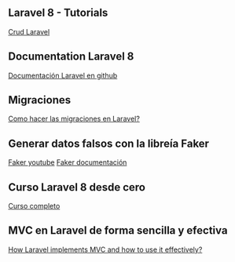 ## Laravel 8 - Tutorials
<a href="https://www.youtube.com/watch?v=j5baJsM_Adc">Crud Laravel</a>

## Documentation Laravel 8
<a href="https://bluuweb.github.io/tutorial-laravel/#%C2%BFque-es-laravel">Documentación Laravel en github</a>

## Migraciones
<a href="https://www.oulub.com/es-ES/Laravel/migrations">Como hacer las migraciones en Laravel?</a>

## Generar datos falsos con la libreía Faker
<a href="https://www.youtube.com/watch?v=pcTV_qRNjMs">Faker youtube</a>
<a href="https://www.tutsmake.com/laravel-8-factory-generate-dummy-data-tutorial/">Faker documentación</a>

## Curso Laravel 8 desde cero
<a href="https://aprendible.com/series/laravel-desde-cero/lecciones/introduccion-a-laravel">Curso completo</a>

## MVC en Laravel de forma sencilla y efectiva
<a href="https://blog.pusher.com/laravel-mvc-use/">How Laravel implements MVC and how to use it effectively?</a>

